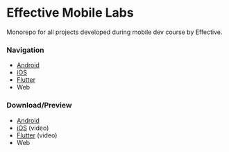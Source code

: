 # Effective Mobile Labs
Monorepo for all projects developed during mobile dev course by Effective.

### Navigation
- [Android](/android/)
- [iOS](/ios/)
- [Flutter](/flutter/)
- Web

### Download/Preview
- [Android](/downloads/EffectiveLabOne.apk)
- [iOS](/ios/) (video)
- [Flutter](/flutter/) (video)
- Web
